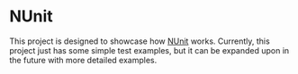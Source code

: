 # NUnit

This project is designed to showcase how [NUnit](https://github.com/nunit/nunit) works. Currently, this project just has some simple test examples, but it can be expanded upon in the future with more detailed examples.
